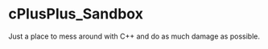 cPlusPlus_Sandbox
=================

Just a place to mess around with C++ and do as much damage as possible.
